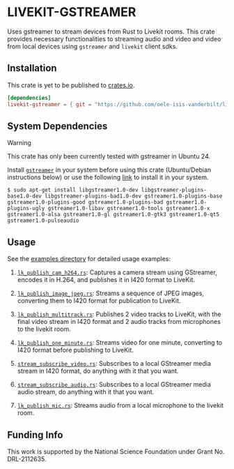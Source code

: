 # LIVEKIT-GSTREAMER

Uses gstreamer to stream devices from Rust to Livekit rooms. This crate provides necessary functionalities to streaming audio and video and video from local devices using `gstreamer` and `livekit` client sdks.


## Installation 
This crate is yet to be published to [crates.io](https://crates.io).

```toml
[dependencies]
livekit-gstreamer = { git = "https://github.com/oele-isis-vanderbilt/livekit-gstreamer.git" }
```


## System Dependencies
> [!WARNING]  
> This crate has only been currently tested with gstreamer in Ubuntu 24.

Install [`gstreamer`](https://gstreamer.freedesktop.org/) in your system before using this crate (Ubuntu/Debian instructions below) or use the following [link](https://gstreamer.freedesktop.org/documentation/installing) to install it in your system.

```
$ sudo apt-get install libgstreamer1.0-dev libgstreamer-plugins-base1.0-dev libgstreamer-plugins-bad1.0-dev gstreamer1.0-plugins-base gstreamer1.0-plugins-good gstreamer1.0-plugins-bad gstreamer1.0-plugins-ugly gstreamer1.0-libav gstreamer1.0-tools gstreamer1.0-x gstreamer1.0-alsa gstreamer1.0-gl gstreamer1.0-gtk3 gstreamer1.0-qt5 gstreamer1.0-pulseaudio
```

## Usage
See the [examples directory](./examples/) for detailed usage examples:


1. [`lk_publish_cam_h264.rs`](examples/lk_publish_cam_h264.rs): Captures a camera stream using GStreamer, encodes it in H.264, and publishes it in I420 format to LiveKit. 

2. [`lk_publish_image_jpeg.rs`](examples/lk_publish_image_jpeg.rs): Streams a sequence of JPEG images, converting them to I420 format for publication to LiveKit.

3. [`lk_publish_multitrack.rs`](examples/lk_publish_multitrack.rs): Publishes 2 video tracks to LiveKit, with the final video stream in I420 format and 2 audio tracks from microphones to the livekit room.

4. [`lk_publish_one_minute.rs`](examples/lk_publish_one_minute.rs): Streams video for one minute, converting to I420 format before publishing to LiveKit.

5. [`stream_subscribe_video.rs`](examples/stream_subscribe_video.rs): Subscribes to a local GStreamer media stream in I420 format, do anything with it that you want.

6. [`stream_subscribe_audio.rs`](examples/stream_subscribe_audio.rs): Subscribes to a local GStreamer media audio stream, do anything with it that you want.

7. [`lk_publish_mic.rs`](examples/lk_publish_mic.rs): Streams audio from a local microphone to the livekit room.


## Funding Info
This work is supported by the National Science Foundation under Grant No. DRL-2112635.

